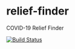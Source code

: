 # relief-finder

COVID-19 Relief Finder

[![Build Status](https://dev.azure.com/insight-code/relief-finder/_apis/build/status/insight-code.relief-finder?branchName=master)](https://dev.azure.com/insight-code/relief-finder/_build/latest?definitionId=4&branchName=master)
